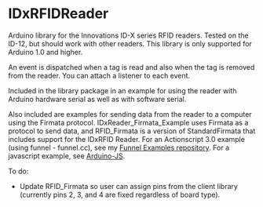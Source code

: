 IDxRFIDReader
===

Arduino library for the Innovations ID-X series RFID readers. Tested on the ID-12, but should work with other readers. This library is only supported for Arduino 1.0 and higher.

An event is dispatched when a tag is read and also when the tag is removed from the reader. You can attach a listener to each event.

Included in the library package in an example for using the reader with Arduino hardware serial as well as with software serial.

Also included are examples for sending data from the reader to a computer using the Firmata protocol. IDxReader_Firmata_Example uses Firmata as a protocol to send data, and RFID_Firmata is a version of StandardFirmata that includes support for the IDxRFID Reader. For an Actionscript 3.0 example (using funnel - funnel.cc), see my [Funnel Examples repository](https://github.com/soundanalogous/Funnel-AS3-Examples/tree/master/Custom_Examples).
For a javascript example, see [Arduino-JS](https://github.com/soundanalogous/Arduino-JS).

To do:

- Update RFID_Firmata so user can assign pins from the client library (currently pins 2, 3, and 4 are fixed regardless of board type).
